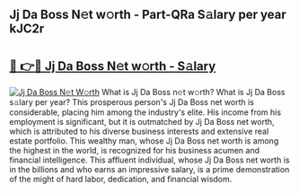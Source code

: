 ## Jj Da Boss N𝚎t w𝚘rth - Part-QRa S𝚊lary per year kJC2r

# <h2><a href="http://gc30la.nevu.top/?p=Jj+Da+Boss">🔗 👉🔴 Jj Da Boss N𝚎t w𝚘rth - S𝚊lary</a></h2>

[![Jj Da Boss N𝚎t W𝚘rth](https://i.imgur.com/Oavwk0R.jpeg)](http://gc30la.nevu.top/?p=Jj+Da+Boss)
What is Jj Da Boss n𝚎t w𝚘rth? What is Jj Da Boss s𝚊lary per year?
This prosperous person's Jj Da Boss net worth is considerable, placing him among the industry's elite. His income from his employment is significant, but it is outmatched by Jj Da Boss net worth, which is attributed to his diverse business interests and extensive real estate portfolio. This wealthy man, whose Jj Da Boss net worth is among the highest in the world, is recognized for his business acumen and financial intelligence. This affluent individual, whose Jj Da Boss net worth is in the billions and who earns an impressive salary, is a prime demonstration of the might of hard labor, dedication, and financial wisdom.
